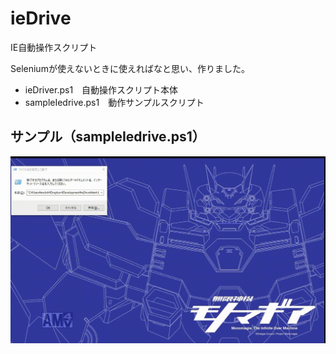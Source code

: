 # ieDrive

IE自動操作スクリプト

Seleniumが使えないときに使えればなと思い、作りました。

- ieDriver.ps1　自動操作スクリプト本体
- sampleIedrive.ps1　動作サンプルスクリプト

## サンプル（sampleIedrive.ps1）
![amarec-_20190601-2250.gif](amarec-_20190601-2250.gif)
